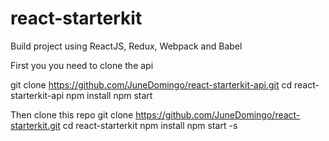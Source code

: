 # react-starterkit
Build project using ReactJS, Redux, Webpack and Babel


First you you need to clone the api

git clone https://github.com/JuneDomingo/react-starterkit-api.git
cd react-starterkit-api
npm install
npm start

Then clone this repo
git clone https://github.com/JuneDomingo/react-starterkit.git
cd react-starterkit
npm install
npm start -s
